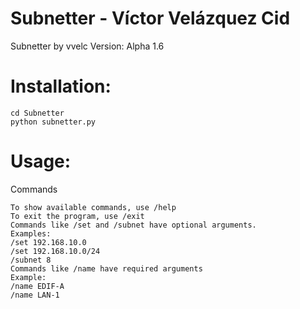 # Subnetter - Víctor Velázquez Cid
Subnetter by vvelc
Version: Alpha 1.6

# Installation:
```
cd Subnetter
python subnetter.py
```

# Usage:
Commands

```
To show available commands, use /help
To exit the program, use /exit
Commands like /set and /subnet have optional arguments.
Examples:
/set 192.168.10.0
/set 192.168.10.0/24
/subnet 8
Commands like /name have required arguments
Example:
/name EDIF-A
/name LAN-1

```



